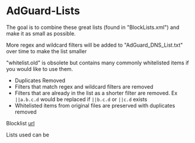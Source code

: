 # AdGuard-Lists

The goal is to combine these great lists (found in "BlockLists.xml") and make it as small as possible.

More regex and wildcard filters will be added to "AdGuard_DNS_List.txt" over time to make the list smaller

"whitelist.old" is obsolete but contains many commonly whitelisted items if you would like to use them.


- Duplicates Removed
- Filters that match regex and wildcard filters are removed
- Filters that are already in the list as a shorter filter are removed. Ex `||a.b.c.d` would be replaced if `||b.c.d` or `||c.d` exists
- Whitelisted items from original files are preserved with duplicates removed

Blocklist [url](https://raw.githubusercontent.com/dd900/AdGuard-Lists/master/blocklist.txt) 


Lists used can be 